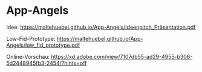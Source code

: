 # App-Angels
Idee: https://maltehuebel.github.io/App-Angels/Ideenpitch_Präsentation.pdf

Low-Fid-Prototype: https://maltehuebel.github.io/App-Angels/low_fid_prototype.pdf

Online-Vorschau: https://xd.adobe.com/view/7107db55-ad29-4955-b306-5d2448945fb3-2454/?hints=off
